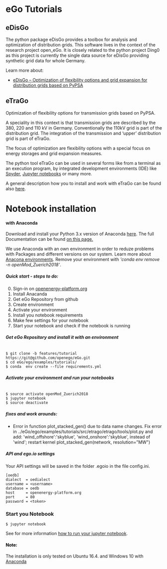 # eGo Tutorials


## eDisGo
The python package eDisGo provides a toolbox for analysis and optimization of distribution grids. This software lives in the context of the research project open_eGo. It is closely related to the python project Ding0 as this project is currently the single data source for eDisGo providing synthetic grid data for whole Germany.


Learn more about:
*  [eDisGo – Optimization of flexibility options and grid expansion for distribution grids based on PyPSA](http://edisgo.readthedocs.io/en/dev/start_page.html)


## eTraGo
Optimization of flexibility options for transmission grids based on PyPSA.

A speciality in this context is that transmission grids are described by the 380, 220 and 110 kV in Germany. Conventionally the 110kV grid is part of the distribution grid. The integration of the transmission and ‘upper’ distribution grid is part of eTraGo.

The focus of optimization are flexibility options with a special focus on energy storages and grid expansion measures.


The python tool eTraGo can be used in several forms like from a terminal as an execution program, by integrated development environments (IDE) like [Spyder](https://anaconda.org/anaconda/spyder),  [Jupyter notebooks](http://jupyter.org/install) or many more.

A general description how you to install and work with eTraGo can be found also [here](http://etrago.readthedocs.io/en/latest/getting_started.html).


# Notebook installation

#### with Anaconda

Download and install your Python 3.x version of Anaconda [here](https://www.anaconda.com/download/). The full Documentation can be found [on this page.](https://docs.anaconda.com/anaconda/install/)

We use Anaconda with an own environment in order to reduze problems with Packages and different versions on our system. Learn more about [Anacona environments](https://conda.io/docs/user-guide/tasks/manage-environments.html). Remove your environment with _'conda env remove -n openMod_Zuerich2018'_.




##### Quick start - steps to do:

0. Sign-in on [openenergy-platform.org](http://openenergy-platform.org/login/)
1. Install Anacanda
2. Get eGo Repository from github
3. Create environment
4. Activate your environment
5. Install you notebook requirements
6. Make few settings for your notebook
7. Start your notebook and check if the notebook is running



##### Get eGo Repository and install it with an environment
```desktop

$ git clone -b features/tutorial https://git@github.com/openego/eGo.git
$ cd eGo/ego/examples/tutorials/
$ conda  env create --file requirements.yml
```

##### Activate your environment and run your notebooks
```desktop

$ source activate openMod_Zuerich2018
$ jupyter notebook
$ source deactivate
```

##### fixes and work arounds:

* Error in function plot_stacked_gen() due to data name changes. Fix error in  ../eGo/ego/examples/tutorials/src/etrago/etrago/tools/plot.py and  add: 'wind_offshore':'skyblue', 'wind_onshore':'skyblue', instead of 'wind';  restart kernel
plot_stacked_gen(network, resolution="MW")


##### API and ego.io settings

Your API settings will be saved in the folder .egoio in the file config.ini.


```desktop
[oedb]
dialect  = oedialect
username = <username>
database = oedb
host     = openenergy-platform.org
port     = 80
password = <token>
```


### Start you Notebook

```desktop
$ jupyter notebook
```

See for more information [how to run your jupyter notebook](https://jupyter.readthedocs.io/en/latest/running.html#running).


<h4 style="color:black;">Note:</h4>

The installation is only tested on Ubuntu 16.4. and Windows 10 with  [Anaconda](https://www.anaconda.com/download/)
